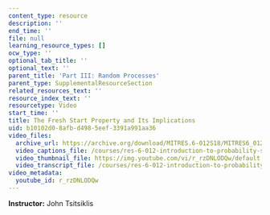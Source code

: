 ```yaml
---
content_type: resource
description: ''
end_time: ''
file: null
learning_resource_types: []
ocw_type: ''
optional_tab_title: ''
optional_text: ''
parent_title: 'Part III: Random Processes'
parent_type: SupplementalResourceSection
related_resources_text: ''
resource_index_text: ''
resourcetype: Video
start_time: ''
title: The Fresh Start Property and Its Implications
uid: b10102d0-8afb-d498-5eef-3391a991aa36
video_files:
  archive_url: https://archive.org/download/MITRES.6-012S18/MITRES6_012S18_L22-08_300k.mp4
  video_captions_file: /courses/res-6-012-introduction-to-probability-spring-2018/abec90c130e45052831339fce5068129_r_rzDNLODQw.vtt
  video_thumbnail_file: https://img.youtube.com/vi/r_rzDNLODQw/default.jpg
  video_transcript_file: /courses/res-6-012-introduction-to-probability-spring-2018/1148918b42293fa9bd38adfbde09fb12_r_rzDNLODQw.pdf
video_metadata:
  youtube_id: r_rzDNLODQw
---
```


**Instructor:** John Tsitsiklis



